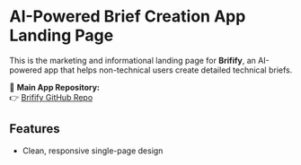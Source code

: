 # AI-Powered Brief Creation App Landing Page

This is the marketing and informational landing page for **Brifify**, an AI-powered app that helps non-technical users create detailed technical briefs.

📄 **Main App Repository:**  
👉 [Brifify GitHub Repo](https://github.com/irakligeek/brifify)

## Features

- Clean, responsive single-page design